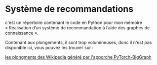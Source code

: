 # Système de recommandations
c'est un répertoire contenant le code en Python pour mon mémoire « Réalisation d’un système de recommandation à l’aide des graphes de connaissance ». 

Contenant aux plongements, il sont trop volumineuses, donc il n'est pas disponible ici, vous pouvez les trouver sur :

[les plongments des Wikipedia généré par l'apporche PyTorch-BigGraph](https://dl.fbaipublicfiles.com/torchbiggraph/wikidata_translation_v1.tsv.gz)

